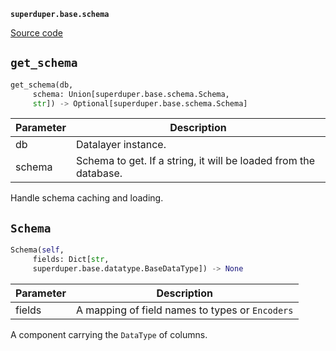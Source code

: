 **`superduper.base.schema`** 

[Source code](https://github.com/superduper-io/superduper/blob/main/superduper/base/schema.py)

## `get_schema` 

```python
get_schema(db,
     schema: Union[superduper.base.schema.Schema,
     str]) -> Optional[superduper.base.schema.Schema]
```
| Parameter | Description |
|-----------|-------------|
| db | Datalayer instance. |
| schema | Schema to get. If a string, it will be loaded from the database. |

Handle schema caching and loading.

## `Schema` 

```python
Schema(self,
     fields: Dict[str,
     superduper.base.datatype.BaseDataType]) -> None
```
| Parameter | Description |
|-----------|-------------|
| fields | A mapping of field names to types or `Encoders` |

A component carrying the `DataType` of columns.

